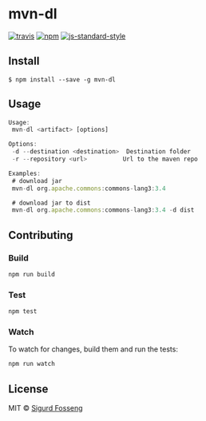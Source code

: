 # mvn-dl
[![travis][travis-image]][travis-url]
[![npm][npm-image]][npm-url]
[![js-standard-style][standard-style-image]][standard-style-url]

[travis-image]: https://img.shields.io/travis/laat/mvn-dl.svg?style=flat&branch=master
[travis-url]: https://travis-ci.org/laat/mvn-dl
[npm-image]: https://img.shields.io/npm/v/mvn-dl.svg?style=flat
[npm-url]: https://npmjs.org/package/mvn-dl
[standard-style-image]: https://img.shields.io/badge/code%20style-standard-brightgreen.svg?style=flat
[standard-style-url]: https://github.com/feross/standard

## Install

```
$ npm install --save -g mvn-dl
```

## Usage

```js
Usage:
 mvn-dl <artifact> [options]

Options:
 -d --destination <destination>  Destination folder
 -r --repository <url>          Url to the maven repo

Examples:
 # download jar
 mvn-dl org.apache.commons:commons-lang3:3.4

 # download jar to dist
 mvn-dl org.apache.commons:commons-lang3:3.4 -d dist
```

## Contributing

### Build

```js
npm run build
```

### Test

```js
npm test
```

### Watch

To watch for changes, build them and run the tests:

```js
npm run watch
```

## License

MIT © [Sigurd Fosseng](http://github.com/laat)
